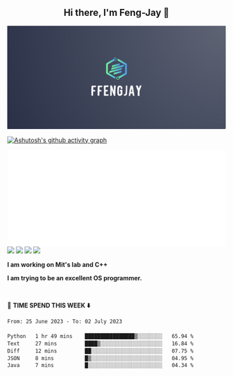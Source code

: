 <h2 align="center"> Hi there, I'm Feng-Jay 👋 </h2>  

![](https://github.com/Feng-Jay/DataStruct/blob/master/Image/1.png)  

[![Ashutosh's github activity graph](https://activity-graph.herokuapp.com/graph?username=Feng-Jay&theme=github)](https://github.com/ashutosh00710/github-readme-activity-graph)



<img src='/metrics.plugin.achievements.compact.svg' align='right' />

![](https://visitor-badge.glitch.me/badge?page_id=Feng-Jay.readme)
![](https://img.shields.io/badge/Concentrate-Cpp-blue)
![](https://img.shields.io/badge/Rust-primer-orange)
![](https://img.shields.io/badge/Target-OS-9cf)  

<p align="left"><b>
I am working on Mit's lab and C++

I am trying to be an excellent OS programmer. 
</b></p>
<!-- ![Achievement]() -->

<!-- <img align="right" src="https://github-readme-stats.vercel.app/api?username=Feng-Jay&show_icons=true&icon_color=CE1D2D&text_color=718096&bg_color=ffffff&hide_title=true" /> -->
<!-- ![Calendar]() -->
<!-- <img src='/metrics.plugin.isocalendar.fullyear.svg' align='center' />   -->
<!-- 
<img src='metrics.plugin.stargazers.svg' align='right' width='200' height='200'> -->

&emsp;

<!-- ![Metrics](/github-metrics.svg) -->

📘 **TIME SPEND THIS WEEK ⬇️**
<!--START_SECTION:waka-->

```txt
From: 25 June 2023 - To: 02 July 2023

Python   1 hr 49 mins    ████████████████▒░░░░░░░░   65.94 %
Text     27 mins         ████▒░░░░░░░░░░░░░░░░░░░░   16.84 %
Diff     12 mins         ██░░░░░░░░░░░░░░░░░░░░░░░   07.75 %
JSON     8 mins          █▒░░░░░░░░░░░░░░░░░░░░░░░   04.95 %
Java     7 mins          █░░░░░░░░░░░░░░░░░░░░░░░░   04.34 %
```

<!--END_SECTION:waka-->
